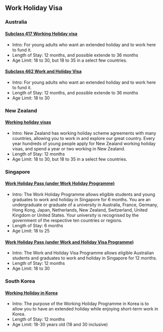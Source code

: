 ## Work Holiday Visa

### Australia 

#### [Subclass 417 Working Holiday visa](https://immi.homeaffairs.gov.au/visas/getting-a-visa/visa-listing/work-holiday-417)

- Intro: For young adults who want an extended holiday and to work here to fund it.
- Length of Stay: 12 months, and possible extende to 36 months
- Age Limit: 18 to 30, but 18 to 35 in a select few countries.


#### [Subclass 462 Work and Holiday Visa](https://immi.homeaffairs.gov.au/visas/getting-a-visa/visa-listing/work-holiday-462)

- Intro: For young adults who want an extended holiday and to work here to fund it.
- Length of Stay: 12 months, and possible extende to 36 months
- Age Limit: 18 to 30

### New Zealand 

#### [Working holiday visas](https://www.immigration.govt.nz/new-zealand-visas/preparing-a-visa-application/working-in-nz/how-long-can-you-work-in-new-zealand-for/working-holiday-visa)

- Intro: New Zealand has working holiday scheme agreements with many countries, allowing you to work in and explore our great country. Every year hundreds of young people apply for New Zealand working holiday visas, and spend a year or two working in New Zealand.
- Length of Stay: 12 months
- Age Limit: 18 to 30, but 18 to 35 in a select few countries.

### Singapore

#### [Work Holiday Pass (under Work Holiday Programme)](https://www.mom.gov.sg/passes-and-permits/work-holiday-programme)

- Intro: The Work Holiday Programme allows eligible students and young graduates to work and holiday in Singapore for 6 months. You are an undergraduate or graduate of a university in Australia, France, Germany, Hong Kong, Japan, Netherlands, New Zealand, Switzerland, United Kingdom or United States.
Your university is recognised by the government of the respective ten countries or regions.
- Length of Stay: 6 months
- Age Limit: 18 to 25

#### [Work Holiday Pass (under Work and Holiday Visa Programme)](https://www.mom.gov.sg/passes-and-permits/work-and-holiday-visa-programme)

- Intro: The Work and Holiday Visa Programme allows eligible Australian students and graduates to work and holiday in Singapore for 12 months.
- Length of Stay: 12 months
- Age Limit: 18 to 30

### South Korea

#### [Working Holiday in Korea](https://overseas.mofa.go.kr/au-sydney-en/wpge/m_2371/contents.do)

- Intro: The purpose of the Working Holiday Programme in Korea is to allow you to have an extended holiday while enjoying short-term work in Korea.
- Length of Stay: 12 months
- Age Limit: 18-30 years old (18 and 30 inclusive)
